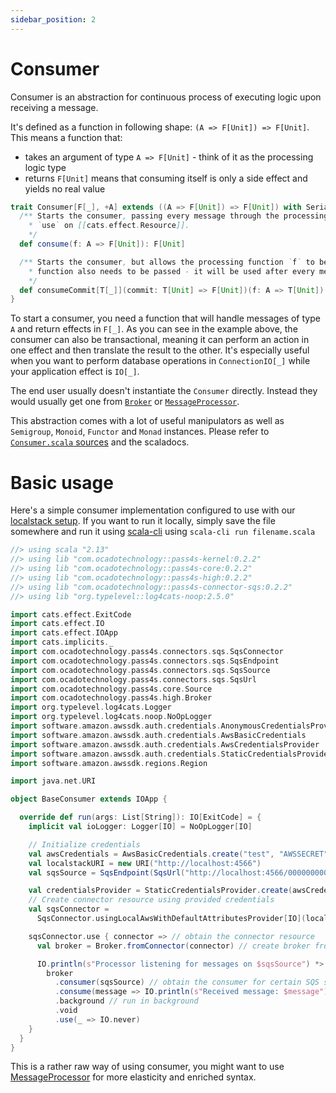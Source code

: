 ```yaml
---
sidebar_position: 2
---
```


# Consumer

Consumer is an abstraction for continuous process of executing logic upon receiving a message.

It's defined as a function in following shape: `(A => F[Unit]) => F[Unit]`. This means a function that:
- takes an argument of type `A => F[Unit]` - think of it as the processing logic type
- returns `F[Unit]` means that consuming itself is only a side effect and yields no real value

```scala
trait Consumer[F[_], +A] extends ((A => F[Unit]) => F[Unit]) with Serializable { self =>
  /** Starts the consumer, passing every message through the processing function `f`. Think of it like of an `evalMap` on [[Stream]] or
    * `use` on [[cats.effect.Resource]].
    */
  def consume(f: A => F[Unit]): F[Unit]

  /** Starts the consumer, but allows the processing function `f` to be in a different effect than that of the consumer's. A `commit`
    * function also needs to be passed - it will be used after every message.
    */
  def consumeCommit[T[_]](commit: T[Unit] => F[Unit])(f: A => T[Unit]): F[Unit] = self.consume(f andThen commit)
}
```

To start a consumer, you need a function that will handle messages of type `A` and return effects in `F[_]`. As you can see in the example above, the consumer can also be transactional, meaning it can perform an action in one effect and then translate the result to the other. It's especially useful when you want to perform database operations in `ConnectionIO[_]` while your application effect is `IO[_]`.

The end user usually doesn't instantiate the `Consumer` directly. Instead they would usually get one from [`Broker`](broker) or [`MessageProcessor`](../modules/message-processor).


This abstraction comes with a lot of useful manipulators as well as `Semigroup`, `Monoid`, `Functor` and `Monad` instances. Please refer to [`Consumer.scala` sources](https://github.com/ocadotechnology/pass4s/blob/main/kernel/src/main/scala/com/ocadotechnology/pass4s/kernel/Consumer.scala) and the scaladocs.

# Basic usage

Here's a simple consumer implementation configured to use with our [localstack setup](localstack). If you want to run it locally, simply save the file somewhere and run it using [scala-cli](https://scala-cli.virtuslab.org/install) using `scala-cli run filename.scala`

```scala
//> using scala "2.13"
//> using lib "com.ocadotechnology::pass4s-kernel:0.2.2"
//> using lib "com.ocadotechnology::pass4s-core:0.2.2"
//> using lib "com.ocadotechnology::pass4s-high:0.2.2"
//> using lib "com.ocadotechnology::pass4s-connector-sqs:0.2.2"
//> using lib "org.typelevel::log4cats-noop:2.5.0"

import cats.effect.ExitCode
import cats.effect.IO
import cats.effect.IOApp
import cats.implicits._
import com.ocadotechnology.pass4s.connectors.sqs.SqsConnector
import com.ocadotechnology.pass4s.connectors.sqs.SqsEndpoint
import com.ocadotechnology.pass4s.connectors.sqs.SqsSource
import com.ocadotechnology.pass4s.connectors.sqs.SqsUrl
import com.ocadotechnology.pass4s.core.Source
import com.ocadotechnology.pass4s.high.Broker
import org.typelevel.log4cats.Logger
import org.typelevel.log4cats.noop.NoOpLogger
import software.amazon.awssdk.auth.credentials.AnonymousCredentialsProvider
import software.amazon.awssdk.auth.credentials.AwsBasicCredentials
import software.amazon.awssdk.auth.credentials.AwsCredentialsProvider
import software.amazon.awssdk.auth.credentials.StaticCredentialsProvider
import software.amazon.awssdk.regions.Region

import java.net.URI

object BaseConsumer extends IOApp {

  override def run(args: List[String]): IO[ExitCode] = {
    implicit val ioLogger: Logger[IO] = NoOpLogger[IO]

    // Initialize credentials
    val awsCredentials = AwsBasicCredentials.create("test", "AWSSECRET")
    val localstackURI = new URI("http://localhost:4566")
    val sqsSource = SqsEndpoint(SqsUrl("http://localhost:4566/000000000000/local_queue"))

    val credentialsProvider = StaticCredentialsProvider.create(awsCredentials)
    // Create connector resource using provided credentials 
    val sqsConnector =
      SqsConnector.usingLocalAwsWithDefaultAttributesProvider[IO](localstackURI, Region.EU_WEST_2, credentialsProvider)

    sqsConnector.use { connector => // obtain the connector resource
      val broker = Broker.fromConnector(connector) // create broker from connector

      IO.println(s"Processor listening for messages on $sqsSource") *>
        broker
          .consumer(sqsSource) // obtain the consumer for certain SQS source
          .consume(message => IO.println(s"Received message: $message")) // bind consumer logic
          .background // run in background
          .void
          .use(_ => IO.never)
    }
  }
}
```

This is a rather raw way of using consumer, you might want to use [MessageProcessor](modules/message-processor) for more elasticity and enriched syntax.
